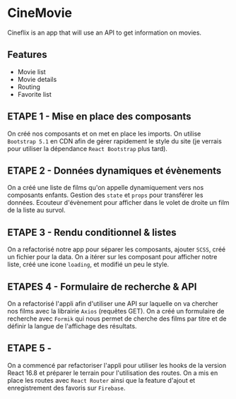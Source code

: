 # CineMovie

Cineflix is an app that will use an API to get information on movies.

## Features

- Movie list
- Movie details
- Routing
- Favorite list

## ETAPE 1 - Mise en place des composants

On créé nos composants et on met en place les imports. On utilise `Bootstrap 5.1` en CDN afin de gérer rapidement le style du site (je verrais pour utiliser la dépendance `React Bootstrap` plus tard).

## ETAPE 2 - Données dynamiques et évènements

On a créé une liste de films qu'on appelle dynamiquement vers nos composants enfants. Gestion des `state` et `props` pour transférer les données. Ecouteur d'évènement pour afficher dans le volet de droite un film de la liste au survol.

## ETAPE 3 - Rendu conditionnel & listes

On a refactorisé notre app pour séparer les composants, ajouter `SCSS`, créé un fichier pour la data. On a itérer sur les composant pour afficher notre liste, créé une icone `loading`, et modifié un peu le style.

## ETAPES 4 - Formulaire de recherche & API

On a refactorisé l'appli afin d'utiliser une API sur laquelle on va chercher nos films avec la librairie `Axios` (requêtes GET). On a créé un formulaire de recherche avec `Formik` qui nous permet de cherche des films par titre et de définir la langue de l'affichage des résultats.

## ETAPE 5 -

On a commencé par refactoriser l'appli pour utiliser les hooks de la version React 16.8 et préparer le terrain pour l'utilisation des routes. On a mis en place les routes avec `React Router` ainsi que la feature d'ajout et enregistrement des favoris sur `Firebase`.
